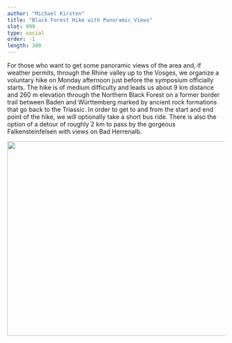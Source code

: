 ```yaml
---
author: "Michael Kirsten"
title: "Black Forest Hike with Panoramic Views"
slot: 999
type: social
order: -1
length: 300
---
```


For those who want to get some panoramic views of the area and, if weather permits, through the Rhine valley up to the Vosges, we organize a voluntary hike on Monday afternoon just before the symposium officially starts. The hike is of medium difficulty and leads us about 9 km distance and 260 m elevation through the Northern Black Forest on a former border trail between Baden and Württemberg marked by ancient rock formations that go back to the Triassic. In order to get to and from the start and end point of the hike, we will optionally take a short bus ride. There is also the option of a detour of roughly 2 km to pass by the gorgeous Falkensteinfelsen with views on Bad Herrenalb.

<img src="https://upload.wikimedia.org/wikipedia/commons/thumb/2/2e/Panorama_bernsteinfels.jpg/1024px-Panorama_bernsteinfels.jpg" width="600" height="450" style="border:0;" allowfullscreen="" loading="lazy">
